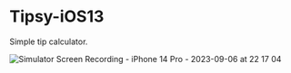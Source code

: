 # Tipsy-iOS13
Simple tip calculator.



![Simulator Screen Recording - iPhone 14 Pro - 2023-09-06 at 22 17 04](https://github.com/scgursel/Tipsy-iOS13/assets/95382610/d4764c98-4f53-407e-b21d-9e8839d4cda4)
